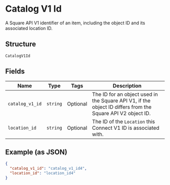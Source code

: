 
# Catalog V1 Id

A Square API V1 identifier of an item, including the object ID and its associated location ID.

## Structure

`CatalogV1Id`

## Fields

| Name | Type | Tags | Description |
|  --- | --- | --- | --- |
| `catalog_v1_id` | `string` | Optional | The ID for an object used in the Square API V1, if the object ID differs from the Square API V2 object ID. |
| `location_id` | `string` | Optional | The ID of the `Location` this Connect V1 ID is associated with. |

## Example (as JSON)

```json
{
  "catalog_v1_id": "catalog_v1_id4",
  "location_id": "location_id4"
}
```

